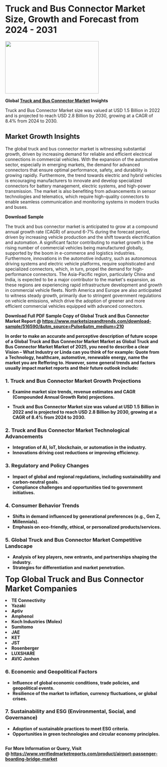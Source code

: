 <H1>Truck and Bus Connector Market Size, Growth and Forecast from 2024 - 2031</H1><img class="aligncenter size-medium wp-image-584254" src="https://thirdeyenews.in/wp-content/uploads/2024/09/Global-Market-Research-300x168.jpeg" alt="" width="300" height="168" /><p><strong>Global&nbsp;<a href="https://www.marketsizeandtrends.com/download-sample/516590/&amp;utm_source=Pulse&amp;utm_medium=210">Truck and Bus Connector Market</a> Insights</strong></p><p>Truck and Bus Connector Market size was valued at USD 1.5 Billion in 2022 and is projected to reach USD 2.8 Billion by 2030, growing at a CAGR of 8.4% from 2024 to 2030.</p><p><h2>Market Growth Insights</h2> <p>The global truck and bus connector market is witnessing substantial growth, driven by increasing demand for reliable and efficient electrical connections in commercial vehicles. With the expansion of the automotive sector, especially in emerging markets, the demand for advanced connectors that ensure optimal performance, safety, and durability is growing rapidly. Furthermore, the trend towards electric and hybrid vehicles is encouraging manufacturers to innovate and develop specialized connectors for battery management, electric systems, and high-power transmission. The market is also benefiting from advancements in sensor technologies and telematics, which require high-quality connectors to enable seamless communication and monitoring systems in modern trucks and buses.</p> <p><strong>Download Sample</strong></p> <p>The truck and bus connector market is anticipated to grow at a compound annual growth rate (CAGR) of around 6-7% during the forecast period, driven by increasing vehicle production and the shift towards electrification and automation. A significant factor contributing to market growth is the rising number of commercial vehicles being manufactured globally, supported by the boom in e-commerce and logistics industries. Furthermore, innovations in the automotive industry, such as autonomous driving systems and electric vehicle platforms, require sophisticated and specialized connectors, which, in turn, propel the demand for high-performance connectors. The Asia-Pacific region, particularly China and India, is expected to be a major contributor to the market's expansion, as these regions are experiencing rapid infrastructure development and growth in commercial vehicle fleets. North America and Europe are also anticipated to witness steady growth, primarily due to stringent government regulations on vehicle emissions, which drive the adoption of greener and more efficient commercial vehicles equipped with advanced connectors. <p><strong></p><p><span class=""><strong>Download Full PDF Sample Copy of Global Truck and Bus Connector Market Report</strong> @ <a href="https://www.marketsizeandtrends.com/download-sample/516590/&amp;utm_source=Pulse&amp;utm_medium=210" target="_blank">https://www.marketsizeandtrends.com/download-sample/516590/&amp;utm_source=Pulse&amp;utm_medium=210</a></span></p><p>In order to make an accurate and perceptive description of future scope of a Global&nbsp;Truck and Bus Connector Market Market as Global&nbsp;Truck and Bus Connector Market Market of 2025, you need to describe a clear Vision &ndash; What Industry or Linda can you think of for example: Quote from a Technology, healthcare, automotive, renewable energy, name the market you are Reffering to. However, some general trends and factors usually impact market reports and their future outlook include:</p><h3>1.&nbsp;<strong>Truck and Bus Connector Market Growth Projections</strong></h3><ul><li>Examine market size trends, revenue estimates and CAGR (Compounded Annual Growth Rate) projections.</li><li><p>Truck and Bus Connector Market size was valued at USD 1.5 Billion in 2022 and is projected to reach USD 2.8 Billion by 2030, growing at a CAGR of 8.4% from 2024 to 2030.</p></li></ul><h3>2.&nbsp;<strong>Truck and Bus Connector Market Technological Advancements</strong></h3><ul><li>Integration of AI, IoT, blockchain, or automation in the industry.</li><li>Innovations driving cost reductions or improving efficiency.</li></ul><h3>3.&nbsp;<strong>Regulatory and Policy Changes</strong></h3><ul><li>Impact of global and regional regulations, including sustainability and carbon-neutral goals.</li><li>Compliance challenges and opportunities tied to government initiatives.</li></ul><h3>4.&nbsp;<strong>Consumer Behavior Trends</strong></h3><ul><li>Shifts in demand influenced by generational preferences (e.g., Gen Z, Millennials).</li><li>Emphasis on eco-friendly, ethical, or personalized products/services.</li></ul><h3>5.&nbsp;<strong>Global Truck and Bus Connector Market Competitive Landscape</strong></h3><ul><li>Analysis of key players, new entrants, and partnerships shaping the industry.</li><li>Strategies for differentiation and market penetration.</li></ul><p data-pm-slice="1 1 []"><span style="color: inherit; font-family: inherit; font-size: 25px;">Top Global Truck and Bus Connector Market Companies</span></p><div class="" data-test-id=""><p><li>TE Connectivity</li><li> Yazaki</li><li> Aptiv</li><li> Amphenol</li><li> Koch Industries (Molex)</li><li> Sumitomo</li><li> JAE</li><li> KET</li><li> JST</li><li> Rosenberger</li><li> LUXSHARE</li><li> AVIC Jonhon</li></p></div><h3>6.&nbsp;<strong>Economic and Geopolitical Factors</strong></h3><ul><li>Influence of global economic conditions, trade policies, and geopolitical events.</li><li>Resilience of the market to inflation, currency fluctuations, or global crises.</li></ul><h3>7.&nbsp;<strong>Sustainability and ESG (Environmental, Social, and Governance)</strong></h3><ul><li>Adoption of sustainable practices to meet ESG criteria.</li><li>Opportunities in green technologies and circular economy principles.</li></ul><h2><strong style="font-size: 14px;">For More Information or Query, Visit @&nbsp;</strong><a style="background-color: #ffffff; font-size: 14px;" href="https://www.marketsizeandtrends.com/report/truck-and-bus-connector-market/" target="_blank">https://www.verifiedmarketreports.com/product/airport-passenger-boarding-bridge-market</a></h2>
